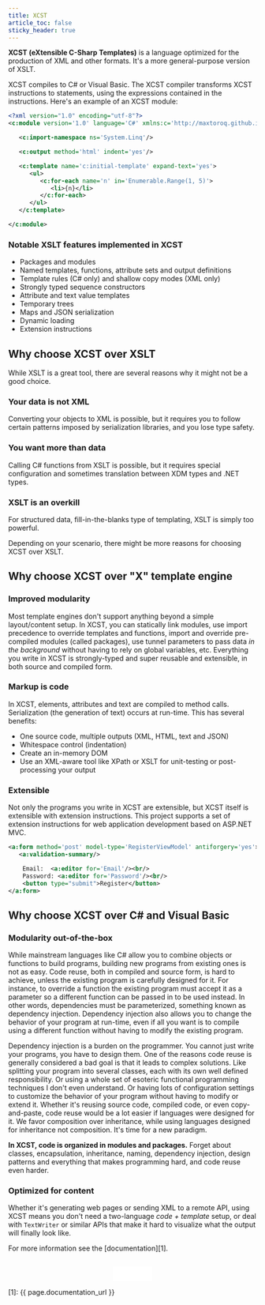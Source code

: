 ```yaml
---
title: XCST
article_toc: false
sticky_header: true
---
```


**XCST (eXtensible C-Sharp Templates)** is a language optimized for the production of XML and other formats. It's a more general-purpose version of XSLT.

XCST compiles to C# or Visual Basic. The XCST compiler transforms XCST instructions to statements, using the expressions contained in the instructions. Here's an example of an XCST module:

```xml
<?xml version="1.0" encoding="utf-8"?>
<c:module version='1.0' language='C#' xmlns:c='http://maxtoroq.github.io/XCST'>

   <c:import-namespace ns='System.Linq'/>

   <c:output method='html' indent='yes'/>

   <c:template name='c:initial-template' expand-text='yes'>
      <ul>
         <c:for-each name='n' in='Enumerable.Range(1, 5)'>
            <li>{n}</li>
         </c:for-each>
      </ul>
   </c:template>

</c:module>
```

### Notable XSLT features implemented in XCST

- Packages and modules
- Named templates, functions, attribute sets and output definitions
- Template rules (C# only) and shallow copy modes (XML only)
- Strongly typed sequence constructors
- Attribute and text value templates
- Temporary trees
- Maps and JSON serialization
- Dynamic loading
- Extension instructions

Why choose XCST over XSLT
-------------------------
While XSLT is a great tool, there are several reasons why it might not be a good choice.

### Your data is not XML

Converting your objects to XML is possible, but it requires you to follow certain patterns imposed by serialization libraries, and you lose type safety.

### You want more than data

Calling C# functions from XSLT is possible, but it requires special configuration and sometimes translation between XDM types and .NET types.

### XSLT is an overkill

For structured data, fill-in-the-blanks type of templating, XSLT is simply too powerful.

Depending on your scenario, there might be more reasons for choosing XCST over XSLT.

Why choose XCST over "X" template engine
----------------------------------------

### Improved modularity

Most template engines don't support anything beyond a simple layout/content setup. In XCST, you can statically link modules, use import precedence to override templates and functions, import and override pre-compiled modules (called packages), use tunnel parameters to pass data *in the background* without having to rely on global variables, etc. Everything you write in XCST is strongly-typed and super reusable and extensible, in both source and compiled form.

### Markup is code

In XCST, elements, attributes and text are compiled to method calls. Serialization (the generation of text) occurs at run-time. This has several benefits:

- One source code, multiple outputs (XML, HTML, text and JSON)
- Whitespace control (indentation)
- Create an in-memory DOM
- Use an XML-aware tool like XPath or XSLT for unit-testing or post-processing your output

### Extensible

Not only the programs you write in XCST are extensible, but XCST itself is extensible with extension instructions. This project supports a set of extension instructions for web application development based on ASP.NET MVC.

```xml
<a:form method='post' model-type='RegisterViewModel' antiforgery='yes'>
   <a:validation-summary/>

    Email:  <a:editor for='Email'/><br/>
    Password: <a:editor for='Password'/><br/>
    <button type="submit">Register</button>
</a:form>
```

Why choose XCST over C# and Visual Basic
----------------------------------------

### Modularity out-of-the-box

While mainstream languages like C# allow you to combine objects or functions to build programs, building new programs from existing ones is not as easy. Code reuse, both in compiled and source form, is hard to achieve, unless the existing program is carefully designed for it. For instance, to override a function the existing program must accept it as a parameter so a different function can be passed in to be used instead. In other words, dependencies must be parameterized, something known as dependency injection. Dependency injection also allows you to change the behavior of your program at run-time, even if all you want is to compile using a different function without having to modify the existing program.

Dependency injection is a burden on the programmer. You cannot just write your programs, you have to design them. One of the reasons code reuse is generally considered a bad goal is that it leads to complex solutions. Like splitting your program into several classes, each with its own well defined responsibility. Or using a whole set of esoteric functional programming techniques I don't even understand. Or having lots of configuration settings to customize the behavior of your program without having to modify or extend it. Whether it's reusing source code, compiled code, or even copy-and-paste, code reuse would be a lot easier if languages were designed for it. We favor composition over inheritance, while using languages designed for inheritance not composition. It's time for a new paradigm.

**In XCST, code is organized in modules and packages.** Forget about classes, encapsulation, inheritance, naming, dependency injection, design patterns and everything that makes programming hard, and code reuse even harder.

### Optimized for content

Whether it's generating web pages or sending XML to a remote API, using XCST means you don't need a two-language *code + template* setup, or deal with `TextWriter` or similar APIs that make it hard to visualize what the output will finally look like.

For more information see the [documentation][1].

<div style="text-align: center; margin-top: 2em">
   <iframe src="/github-btn.html?user={{site.github.owner_name}}&repo=XCST&type=star&size=large" frameborder="0" scrolling="0" width="80px" height="30px"></iframe>
</div>

[1]: {{ page.documentation_url }}
